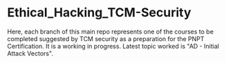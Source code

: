 # Ethical_Hacking_TCM-Security
Here, each branch of this main repo represents one of the courses to be completed suggested by TCM security as a preparation for the PNPT Certification. It is a working in progress. Latest topic worked is "AD - Initial Attack Vectors".
